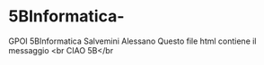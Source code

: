 # 5BInformatica-
GPOI 5BInformatica Salvemini Alessano
Questo file html contiene il messaggio <br
CIAO 5B</br
